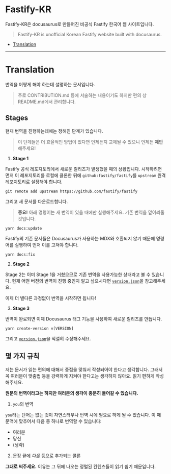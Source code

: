 # Fastify-KR

Fastify-KR은 docusaurus로 만들어진 비공식 Fastify 한국어 웹 사이트입니다.

> Fastify-KR is unofficial Korean Fastify website built with docusaurus.

- [Translation](#translation)

----

# Translation

번역을 어떻게 해야 하는데 설명하는 문서입니다.

> 주로 CONTRIBUTION.md 등에 서술하는 내용이기도 하지만 편의 상 README.md에서 관리합니다.

## Stages

현재 번역을 진행하는데에는 정해진 단계가 있습니다.

> 이 단계들은 더 효율적인 방법이 있다면 언제든지 교체될 수 있으니 언제든 **제안**해주세요!

1. **Stage 1**

Fastify 공식 레포지토리에서 새로운 릴리즈가 발생했을 때의 상황입니다.
시작하려면 먼저 이 레포지토리를 로컬에 클론한 뒤에 `github:fastify/fastify`를 `upstream` 원격 레포지토리로 설정해야 합니다.

```
git remote add upstream https://github.com/fastify/fastify
```

그리고 새 문서를 다운로드합니다.

> **중요!**
> 아래 명령어는 새 번역이 있을 때에만 실행해주세요. 기존 번역을 덮어씌울 것입니다.

```
yarn docs:update
```

Fastify의 기존 문서들은 Docusaurus가 사용하는 MDX와 호환되지 않기 때문에 명령어를 실행하여 먼저 이를 고쳐야 합니다.

```
yarn docs:fix
```

2. **Stage 2**

Stage 2는 이미 Stage 1을 거쳤으므로 기존 번역을 사용가능한 상태라고 볼 수 있습니다.
현재 어떤 버전의 번역이 진행 중인지 알고 싶으시다면 [`version.json`](/version.json)을 참고해주세요.

이제 더 별다른 과정없이 번역을 시작하면 됩니다!

3. **Stage 3**

번역이 완료되면 이제 Docusaurus 태그 기능을 사용하여 새로운 릴리즈를 만듭니다.

```
yarn create-version v[VERSION]
```

그리고 [`version.json`](/version.json)을 적절히 수정해주세요.

## 몇 가지 규칙

저는 문서가 읽는 편의에 대해서 중점을 맞춰서 작성되어야 한다고 생각합니다.
그래서 꼭 여러분이 맞춤법 등을 강력하게 지켜야 한다고는 생각하지 않아요.
읽기 편하게 작성해주세요.

**원문의 번역이라고는 하지만 여러분의 생각이 충분히 들어갈 수 있습니다.**

1. `you`의 번역

`you`라는 단어는 없는 것이 자연스러우나 번역 시에 필요로 하게 될 수 있습니다.
이 때 문맥에 맞추어서 다음 중 하나로 번역할 수 있습니다:

- 여러분
- 당신
- (생략)

2. 문장 끝에 _다음_ 등으로 추가되는 콜론

**그대로 써주세요.**
이유는 그 뒤에 나오는 정렬된 컨텐츠들이 읽기 쉽기 때문입니다.
